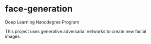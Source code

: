 # face-generation


Deep Learning Nanodegree Program

This project uses generative adversarial networks to create new facial images. 
